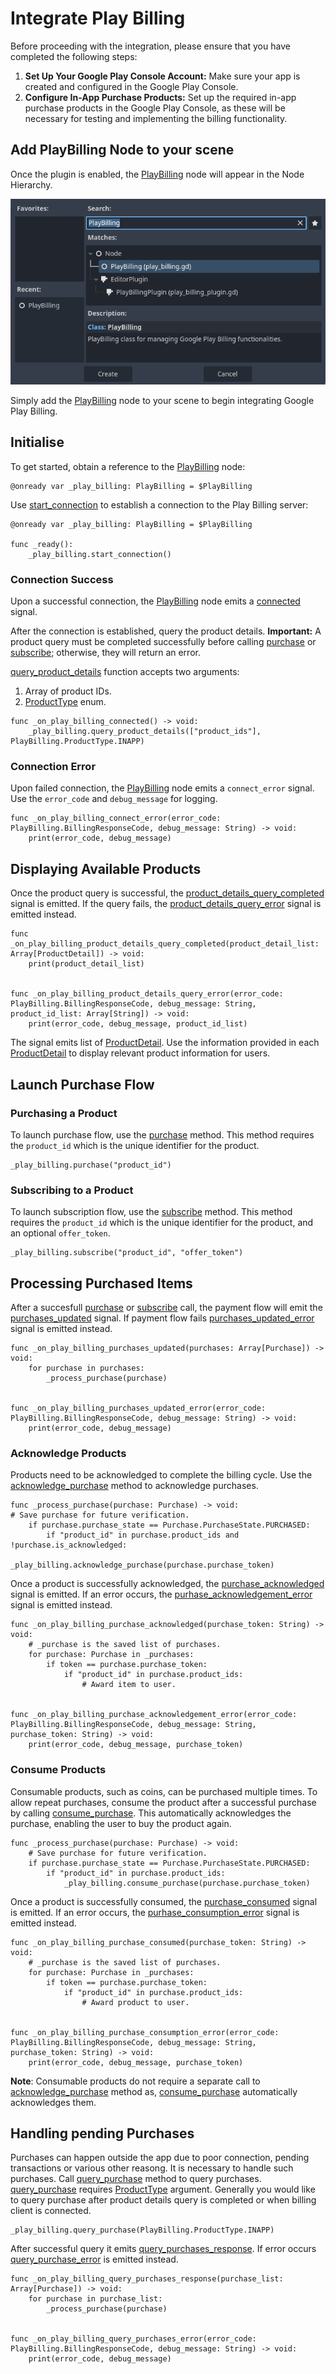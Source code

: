 # Integrate Play Billing

Before proceeding with the integration, please ensure that you have completed the following steps:

1. **Set Up Your Google Play Console Account:** Make sure your app is created and configured in the Google Play Console.
2. **Configure In-App Purchase Products:** Set up the required in-app purchase products in the Google Play Console, as these will be necessary for testing and implementing the billing functionality.

## Add PlayBilling Node to your scene

Once the plugin is enabled, the [PlayBilling](api-reference/play-billing.md) node will appear in the Node Hierarchy.

![Add PlayBilling Node](assets/add_play_billing.png)

Simply add the [PlayBilling](api-reference/play-billing.md) node to your scene to begin integrating Google Play Billing.


## Initialise

To get started, obtain a reference to the [PlayBilling](api-reference/play-billing.md) node:

```gdscript
@onready var _play_billing: PlayBilling = $PlayBilling
```

Use [start_connection](api-reference/play-billing.md#start_connection) to establish a connection to the Play Billing server:

```gdscript linenums="1"
@onready var _play_billing: PlayBilling = $PlayBilling

func _ready():
	_play_billing.start_connection()
```

### Connection Success

Upon a successful connection, the [PlayBilling](api-reference/play-billing.md) node emits a [connected](api-reference/play-billing.md#connected) signal.

After the connection is established, query the product details. **Important:** A product query must be completed successfully before calling [purchase](api-reference/play-billing.md#purchase) or [subscribe](api-reference/play-billing.md#subscribe); otherwise, they will return an error.

[query_product_details](api-reference/play-billing.md#query_product_details) function accepts two arguments:

1. Array of product IDs.
2. [ProductType](api-reference/play-billing.md#producttype) enum.

```gdscript
func _on_play_billing_connected() -> void:
    _play_billing.query_product_details(["product_ids"], PlayBilling.ProductType.INAPP)
```

### Connection Error

Upon failed connection, the [PlayBilling](api-reference/play-billing.md) node emits a `connect_error` signal. Use the `error_code` and `debug_message` for logging.

```gdscript
func _on_play_billing_connect_error(error_code: PlayBilling.BillingResponseCode, debug_message: String) -> void:
	print(error_code, debug_message)
```


## Displaying Available Products

Once the product query is successful, the [product_details_query_completed](api-reference/play-billing.md#product_details_query_completed) signal is emitted. If the query fails, the [product_details_query_error](./api-reference/play-billing.md#product_details_query_error) signal is emitted instead.

```gdscript linenums="1"
func _on_play_billing_product_details_query_completed(product_detail_list: Array[ProductDetail]) -> void:
	print(product_detail_list)


func _on_play_billing_product_details_query_error(error_code: PlayBilling.BillingResponseCode, debug_message: String, product_id_list: Array[String]) -> void:
	print(error_code, debug_message, product_id_list)
```

The signal emits list of [ProductDetail](api-reference/models/product-detail/index.md). Use the information provided in each [ProductDetail](api-reference/models/product-detail/index.md) to display relevant product information for users.


## Launch Purchase Flow


### Purchasing a Product

To launch purchase flow, use the [purchase](./api-reference/play-billing.md#purchase) method. This method requires the `product_id` which is the unique identifier for the product.

```gdscript
_play_billing.purchase("product_id")
```

### Subscribing to a Product

To launch subscription flow, use the [subscribe](./api-reference/play-billing.md#subscribe) method. This method requires the `product_id` which is the unique identifier for the product, and an optional `offer_token`.

```gdscript
_play_billing.subscribe("product_id", "offer_token")
```

## Processing Purchased Items

After a succesfull [purchase](./api-reference/play-billing.md#purchase) or [subscribe](./api-reference/play-billing.md#subscribe) call, the payment flow will emit the [purchases_updated](./api-reference/play-billing.md#purchases_updated) signal. If payment flow fails [purchases_updated_error](./api-reference/play-billing.md#purchases_updated_error) signal is emitted instead.

```gdscript linenums="1"
func _on_play_billing_purchases_updated(purchases: Array[Purchase]) -> void:
	for purchase in purchases:
		_process_purchase(purchase)


func _on_play_billing_purchases_updated_error(error_code: PlayBilling.BillingResponseCode, debug_message: String) -> void:
	print(error_code, debug_message)
```


### Acknowledge Products

Products need to be acknowledged to complete the billing cycle. Use the [acknowledge_purchase](./api-reference/play-billing.md#acknowledge_purchase) method to acknowledge purchases.

```gdscript linenums="1"
func _process_purchase(purchase: Purchase) -> void:
# Save purchase for future verification.
	if purchase.purchase_state == Purchase.PurchaseState.PURCHASED:
		if "product_id" in purchase.product_ids and !purchase.is_acknowledged:
			_play_billing.acknowledge_purchase(purchase.purchase_token)
```

Once a product is successfully acknowledged, the [purchase_acknowledged](./api-reference/play-billing.md#purchase_acknowledged) signal is emitted. If an error occurs, the [purhase_acknowledgement_error](./api-reference/play-billing.md#purchase_acknowledgement_error) signal is emitted instead.

```gdscript linenums="1"
func _on_play_billing_purchase_acknowledged(purchase_token: String) -> void:
	# _purchase is the saved list of purchases.
	for purchase: Purchase in _purchases:
		if token == purchase.purchase_token:
			if "product_id" in purchase.product_ids:
				# Award item to user.


func _on_play_billing_purchase_acknowledgement_error(error_code: PlayBilling.BillingResponseCode, debug_message: String, purchase_token: String) -> void:
	print(error_code, debug_message, purchase_token)
```


### Consume Products

Consumable products, such as coins, can be purchased multiple times. To allow repeat purchases, consume the product after a successful purchase by calling [consume_purchase](./api-reference/play-billing.md#consume_purchase).  This automatically acknowledges the purchase, enabling the user to buy the product again.

```gdscript linenums="1"
func _process_purchase(purchase: Purchase) -> void:
	# Save purchase for future verification.
	if purchase.purchase_state == Purchase.PurchaseState.PURCHASED:
		if "product_id" in purchase.product_ids:
			_play_billing.consume_purchase(purchase.purchase_token)
```

Once a product is successfully consumed, the [purchase_consumed](./api-reference/play-billing.md#purchase_consumed) signal is emitted. If an error occurs, the [purhase_consumption_error](./api-reference/play-billing.md#purchase_consumption_error) signal is emitted instead.

```gdscript linenums="1"
func _on_play_billing_purchase_consumed(purchase_token: String) -> void:
	# _purchase is the saved list of purchases.
	for purchase: Purchase in _purchases:
		if token == purchase.purchase_token:
			if "product_id" in purchase.product_ids:
				# Award product to user.


func _on_play_billing_purchase_consumption_error(error_code: PlayBilling.BillingResponseCode, debug_message: String, purchase_token: String) -> void:
	print(error_code, debug_message, purchase_token)
```
**Note**: Consumable products do not require a separate call to [acknowledge_purchase](./api-reference/play-billing.md#acknowledge_purchase) method as, [consume_purchase](./api-reference/play-billing.md#consume_purchase) automatically acknowledges them.


## Handling pending Purchases

Purchases can happen outside the app due to poor connection, pending transactions or various other reasong. It is necessary to handle such purchases. Call [query_purchase](./api-reference/play-billing.md#query_purchase) method to query purchases. [query_purchase](./api-reference/play-billing.md#query_purchase) requires [ProductType](./api-reference/play-billing.md#producttype) argument. Generally you would like to query purchase after product details query is completed or when billing client is connected.

```gdscript
_play_billing.query_purchase(PlayBilling.ProductType.INAPP)
```

After successful query it emits [query_purchases_response](./api-reference/play-billing.md#query_purchases_response). If error occurs [query_purchase_error](./api-reference/play-billing.md#query_purchase_error) is emitted instead.

```gdscript linenums="1"
func _on_play_billing_query_purchases_response(purchase_list: Array[Purchase]) -> void:
	for purchase in purchase_list:
		_process_purchase(purchase)


func _on_play_billing_query_purchases_error(error_code: PlayBilling.BillingResponseCode, debug_message: String) -> void:
	print(error_code, debug_message)
```